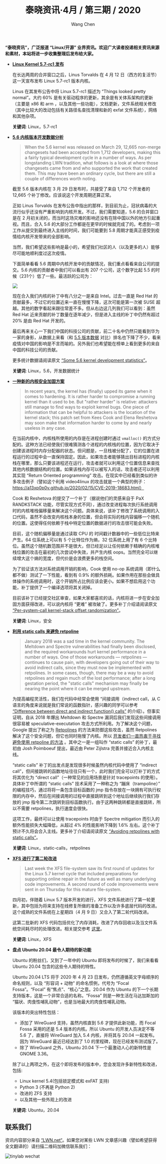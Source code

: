 ﻿---
title: 泰晓资讯·4月 / 第三期 / 2020
author: 'Wang Chen'
group: news
draft: false
top: false
album: 泰晓资讯
layout: weekly
license: "cc-by-nc-nd-4.0"
permalink: /tinylab-weekly-04-3rd-2020/
tags:
  - Linux
  - 开发数据统计
  - 安全
  - static-calls
  - retpolines
  - XFS
  - Ubuntu
categories:
  - 泰晓资讯
  - 技术动态
  - 行业动向
---

**“泰晓资讯”，广泛报道 “Linux/开源” 业界资讯。欢迎广大读者投递相关资讯来源和素材，本站将进一步收集整理后发布给大家。**

- [**Linux Kernel 5.7-rc1 发布**](https://lkml.org/lkml/2020/4/12/203)

    在长达两周的合并窗口之后，Linus Torvalds 在 4 月 12 日（西方的复活节） 这一天宣布发布 Linux 5.7-rc1 版本内核。

    Linus 在其发布公告中将 Linux 5.7-rc1 描述为 “Things looked pretty normal”。大约 60% 是有关驱动程序的更新，其余是有关体系架构的更新（主要是 x86 和 arm ，以及其他一些功能），文档更新，文件系统相关修改（其中比较大的改动包括有关路径名查找清理和新的 exfat 文件系统），网络和其他杂项。

    **关键词**: Linux，5.7-rc1

- [**5.6 内核版本开发数据分析**](https://lwn.net/Articles/816162/)

    > When the 5.6 kernel was released on March 29, 12,665 non-merge changesets had been accepted from 1,712 developers, making this a fairly typical development cycle in a number of ways. As per longstanding LWN tradition, what follows is a look at where those changesets came from and who supported the work that created them. This may have been an ordinary cycle, but there are still a couple of differences worth noting.

    截至 5.6 版本内核在 3 月 29 日发布时，共接受了来自 1,712 个开发者的 12,665 个补丁修改。应该说这个开发周期还算正常。

    正如 Linus Torvalds 在发布公告中指出的那样，到目前为止，冠状病毒的大流行似乎还没有严重影响到内核开发。不过，我们需要知道，5.6 的合并窗口是在 2 月初关闭的，而当时这场灾难的影响还没有在除中国以外的地方引起重视。而且，合入 5.6 的大部分工作都是在更早的时候就完成了的。考虑到一项工作从提交到最终进入主线的时间，我们可能要到 5.8 周期才能真正感受到疫情给内核开发带来的全部影响。

    当然，我们希望这些影响是最小的，希望我们社区的人（以及更多的人）能够尽可能地顺利度过这次疫情。

    下面简单看看 5.6 周期中内核开发中的贡献情况，我们重点看看来自公司的提交。5.6 内核的贡献者中我们可以看出有 207 个公司，这个数字比起 5.5 的时候（231个）低了一些。最活跃的公司为：

    ![](/wp-content/uploads/2020/04/tinylab-weekly-04-3rd-2020/active-56-roster.png)
    
    现在合入我们内核的补丁中有八分之一是来自 Intel。过去一直是 Red Hat 的贡献最多，不过它的位置近来一直在慢慢下降，这次可能是第一次被 SUSE 超越。其他的数字看起来跟往常差不多。但从右边这几列我们可以看到：虽然 Red Hat 近来贡献的补丁数量在逐年减少，但是进入主线的补丁中仍然有超过 20% 是由 Red Hat 开发的。

    最后再来关心一下我们中国的科技公司的贡献，前二十名中仍然只能看到华为一家的身影，从数据上来看（和 [5.5 版本数据](https://lwn.net/Articles/810639/) 对比）排名也下降了不少，看来疫情对中国的影响是不言而喻的。另外我们也希望能在榜单上看到更多的来自中国的科技公司的贡献。
    
    更多统计数据请阅读原文 [“Some 5.6 kernel development statistics”](https://lwn.net/Articles/816162/)。

    **关键词**: Linux，5.6，开发数据统计

- [**一种新的内核安全加固方案**](https://lwn.net/Articles/816085/)

    > In recent years, the kernel has (finally) upped its game when it comes to hardening. It is rather harder to compromise a running kernel than it used to be. But "rather harder" is relative: attackers still manage to find ways to exploit kernel bugs. One piece of information that can be helpful to attackers is the location of the kernel stack; this patch set from Kees Cook and Elena Reshetova may soon make that information harder to come by and nearly useless in any case.

    在当前内核中，内核栈所使用的内存是在进程创建时通过 `vmalloc()` 的方式分配的。这种方法已经使我们很难猜测各个进程的内核栈的位置，因为它取决于创建该进程时内存分配器的状态。但问题是，一旦栈被分配了，它的位置在进程运行的过程中会一直保持固定。因此，如果攻击者能够猜出目标进程的内核栈在哪里，那么只要该进程还在运行，攻击者就可以利用这个位置信息来查找其他内核数据结构的位置。如果该栈内存可以被写入的话，攻击者还可以利用其实现 “Return Oriented programming” 攻击。在现实中已经看到类似的许多攻击例子（譬如这个利用 video4linux 的攻击就是一个典型的例子：https://a13xp0p0v.github.io/2020/02/15/CVE-2019-18683.html）

    Cook 和 Reshetova 的提交了一个补丁（据说他们的灵感来自于 PaX RANDKSTACK 功能，尽管实现方式不同），通过改变进程每次执行系统调用时的内核堆栈偏移量来解决这个问题。具体来说，该补丁修改了系统调用的入口代码，虽然不会改变内核栈本身的位置，但会将实际的栈内容偏移一个随机的位置。这使得任何依赖于栈中特定位置的数据进行的攻击很可能会失败。

    目前，这个随机偏移量是通过读取 CPU 的 时间戳计数器中的一些低位比特来产生。64 位系统上可以有 5 个比特位作为熵，32 位系统上用了有 6 个比特位。虽然这个随机数范围并不是很大，但已经足以让任何依赖于精确的内核堆栈位置的攻击在最初的几次尝试中失效，并产生内核 oops。当然完全可以继续增大这个熵的宽度，但代价是会浪费更多的栈空间。

    为了验证该方法对系统调用开销的影响，Cook 使用 no-op 系统调用（即什么都不做）测试了一下性能，看到有 0.9% 的额外损耗。如果作用在那些会做具体操作的系统调用时，这个开销所占比例应该会更小。如果不想启用这个功能，补丁提供了一个编译选项将其关闭掉。

    目前该补丁已经提交社区审查，如果大家都喜欢的话，内核将进一步在安全加固方面获得改进，可以说内核将 “更难” 被攻破了。更多补丁介绍请阅读原文 [“Per-system-call kernel-stack offset randomization”](https://lwn.net/Articles/816085/)。

    **关键词**: Linux，安全

- [**利用 static calls 来避免 retpoline**](https://lwn.net/Articles/815908/)

    > January 2018 was a sad time in the kernel community. The Meltdown and Spectre vulnerabilities had finally been disclosed, and the required workarounds hurt kernel performance in a number of ways. One of those workarounds — retpolines — continues to cause pain, with developers going out of their way to avoid indirect calls, since they must now be implemented with retpolines. In some cases, though, there may be a way to avoid retpolines and regain much of the lost performance; after a long gestation period, the "static calls" mechanism may finally be nearing the point where it can be merged upstream.

    为提高编程灵活性，我们在代码中经常会使用 “间接调用（indirect call，从 C 语言的角度来说就是我们常说的函数指针，感兴趣的同学可以参考 [“Difference between direct and indirect function() calls”](https://softwareengineering.stackexchange.com/questions/401110/difference-between-direct-and-indirect-function-calls) 的介绍）。但事实证明，自从 2018 年爆出 Meltdown 和 Spectre 漏洞后我们发现这些间接调用很容易被 speculative-executation 攻击方式所利用。为了解决这个问题，Google 提出了称之为 [Retpolines](https://stackoverflow.com/questions/48089426/what-is-a-retpoline-and-how-does-it-work) 的方法来防御这些攻击，虽然 Retpolines 解决了这个安全问题，但它也同时拖慢了内核。所以 [开发者们一直热衷于寻找避免使用 retpoline 的方法](https://lwn.net/Articles/774743/) 。其中之一是一组叫作 “static calls” 的补丁，最初由 Josh Poimboeuf 提出，最近由 Peter Zijlstra 完善并接近合入内核主线。

    “static calls” 补丁的出发点是发现很多时候虽然内核代码中使用了 “indirect call”，但间接跳转的函数地址往往只有一个，此时我们完全可以打补丁的方式将其优化为 “direct call”（一种常见的应用场景是针对 tracepoints 的使用）。具体补丁中所谓的 “static calls” 技术采用了一种称之为 “蹦床（trampoline）” 的编程技巧，通过将将一条包含目标函数的 jmp 指令存放在一块拥有可执行权限的内存中，然后在间接调用的过程中直接跳转到这个地址后继续执行我们存放的 jmp 指令第二次跳转到目标函数执行。由于这两种跳转都是直接跳转，所以不需要 retpolines，执行速度会很快。

    这项工作，最终可以让使用 tracepoints 时由于 Spectre mitigation 而引入的额外性能损失大幅降低，从超过 4% 的性能影响下降到 1.6% 左右。这个补丁预计不久将会合入主线。更多补丁介绍请阅读原文 [“Avoiding retpolines with static calls”](https://lwn.net/Articles/815908/)。

    **关键词**: Linux，static-calls，retpolines
    
- [**XFS 进行了第二轮改进**](https://www.phoronix.com/scan.php?page=news_item&px=XFS-More-For-Linux-5.7)

    > Last week the XFS file-system saw its first round of updates for the Linux 5.7 kernel cycle that included preparations for supporting online repair in the future as well as many underlying code improvements. A second round of code improvements were sent in on Thursday for this mature file-system.

    四月初，伴随着 Linux 5.7 版本开发的进行，XFS 文件系统进行了第一轮更新，其中包括为将来支持在线修复所做的准备工作以及许多底层代码的改进。 这个成熟的文件系统在上星期四（4 月 9 日）又合入了第二轮代码改进。

    这第二批新的 XFS 代码包括优化了内存消耗，改进了内存回收以及当文件系统空间耗尽时的处理改进。相关提交参考 [这里](https://lkml.org/lkml/2020/4/9/640)。

    **关键词**: Linux，XFS

- **盘点 Ubuntu 20.04 最令人期待的新功能**

    Ubuntu 的粉丝们，又到了一年中的 Ubuntu 即将发布的时候了，我们来看看 Ubuntu 20.04 包含的这些令人期待的特性。

    Ubuntu 20.04 LTS 将于 2020 年 4 月 23 日发布，仍然遵循英文字母顺序的命名规则，以及 “形容词 + 动物” 的命名惯例，代号为 “Focal Fossa”。“Focal” 有“焦点”、“核心”之意。20.04 作为 Ubuntu 的下一个长期支持版本，这是一个非常合适的名称。“Fossa” 则是一种生活在马达加斯加的 “猫状、肉食性哺乳动物”，也是当地最大的肉食性哺乳动物。

    该版本的突出特性包括：

    - 添加了 WireGuard 支持，虽然内核直到 5.6 才提供此新功能，而 Focal Fossa 采用的还是 5.4 版本的内核。所以 Ubuntu 的开发人员决定不等 5.6 了，直接将 WireGuard 加入 5.4 内核，并将其与 20.04 一起发布。因为 WireGuard 最近已经达到了 1.0 的里程碑，现在已经发布测试版了。
    - 除了 WireGuard 之外，Ubuntu 20.04 下一个最激动人心的新特性是 GNOME 3.36。

    除了以上两项之外，在这个即将发布的版本中，您会发现许多新特性和改进，包括:

    - Linux kernel 5.4(包括锁定模式和 exFAT 支持)
    - Python 3 (不再是 Python 2)
    - 改进的 ZFS 支持
    - 以及其他一些外观上的改进

    **关键词**: Ubuntu，20.04

## 联系我们

资讯内容部分来自 [“LWN.net“](https://lwn.net/)。如果您对某些 LWN 文章感兴趣（譬如希望获得全文翻译的）请扫描二维码加微信联系我们：

![tinylab wechat](/images/wechat/tinylab.jpg)
